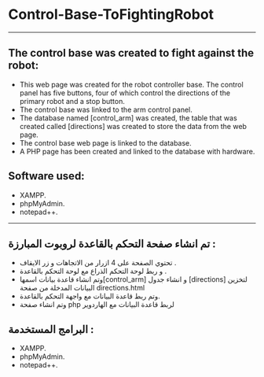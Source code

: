 # Control-Base-ToFightingRobot
 

***



## The control base was created to fight against the robot:

* This web page was created for the robot controller base. The control panel has five buttons, four of which control the directions of the primary robot and a stop button.
* The control base was linked to the arm control panel.
* The database named [control_arm] was created, the table that was created called [directions] was created to store the data from the web page.
* The control base web page is linked to the database.
* A PHP page has been created and linked to the database with hardware.




## Software used:
* XAMPP.
* phpMyAdmin.
* notepad++.


***


## تم انشاء صفحة التحكم بالقاعدة لروبوت المبارزة   :

* تحتوي الصفحة على 4 ازرار من الاتجاهات و زر الايقاف .
* و ربط لوحة التحكم الذراع مع لوحة التحكم بالقاعدة .
*  وتم انشاء قاعدة بيانات اسمها[control_arm] و انشاء جدول [directions] لتخزين البيانات المدخلة من صفحة directions.html 
* وتم ربط قاعدة البيانات مع واجهة التحكم بالقاعدة.
* وتم انشاء صفحة php لربط قاعدة البيانات مع الهاردوير 


## البرامج المستخدمة :

* XAMPP.
* phpMyAdmin.
* notepad++.

